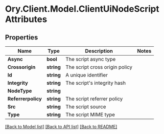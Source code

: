 # Ory.Client.Model.ClientUiNodeScriptAttributes

## Properties

Name | Type | Description | Notes
------------ | ------------- | ------------- | -------------
**Async** | **bool** | The script async type | 
**Crossorigin** | **string** | The script cross origin policy | 
**Id** | **string** | A unique identifier | 
**Integrity** | **string** | The script&#39;s integrity hash | 
**NodeType** | **string** |  | 
**Referrerpolicy** | **string** | The script referrer policy | 
**Src** | **string** | The script source | 
**Type** | **string** | The script MIME type | 

[[Back to Model list]](../README.md#documentation-for-models) [[Back to API list]](../README.md#documentation-for-api-endpoints) [[Back to README]](../README.md)

